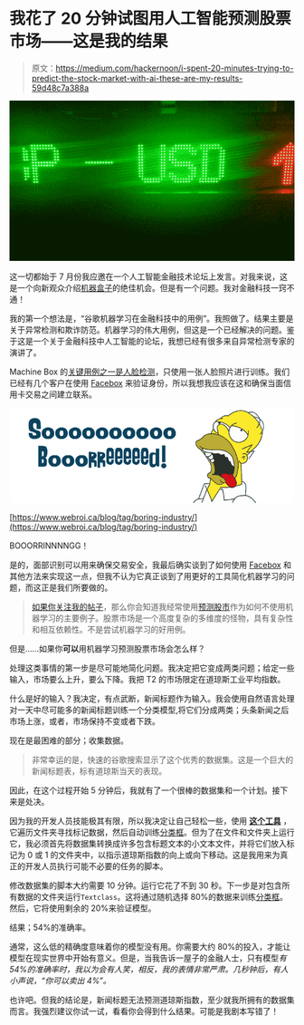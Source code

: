 # 我花了 20 分钟试图用人工智能预测股票市场——这是我的结果

> 原文：<https://medium.com/hackernoon/i-spent-20-minutes-trying-to-predict-the-stock-market-with-ai-these-are-my-results-59d48c7a388a>

![](img/a76f683d0a1af26884f221402f5094f7.png)

这一切都始于 7 月份我应邀在一个人工智能金融技术论坛上发言。对我来说，这是一个向新观众介绍[机器盒子](https://machinebox.io/?utm_source=Medium&utm_medium=Post&utm_campaign=Predicting%20the%20stock%20market)的绝佳机会。但是有一个问题。我对金融科技一窍不通！

我的第一个想法是，“谷歌机器学习在金融科技中的用例”。我照做了。结果主要是关于异常检测和欺诈防范。机器学习的伟大用例，但这是一个已经解决的问题。鉴于这是一个关于金融科技中人工智能的论坛，我想已经有很多来自异常检测专家的演讲了。

Machine Box 的[关键用例之一是人脸检测](https://blog.machinebox.io/face-verify-js-monitoring-who-is-looking-at-a-website-for-additional-security-1d6025a8fedd)，只使用一张人脸照片进行训练。我们已经有几个客户在使用 [Facebox](https://machinebox.io/docs/facebox?utm_source=Medium&utm_medium=Post&utm_campaign=Predicting%20the%20stock%20market) 来验证身份，所以我想我应该在这和确保当面信用卡交易之间建立联系。

![](img/3ed0c289bfb25ba3bee4ce957ea44c5b.png)

[https://www.webroi.ca/blog/tag/boring-industry/](https://www.webroi.ca/blog/tag/boring-industry/)

BOOORRINNNNGG！

是的，面部识别可以用来确保交易安全，我最后确实谈到了如何使用 [Facebox](https://machinebox.io/docs/facebox?utm_source=Medium&utm_medium=Post&utm_campaign=Predicting%20the%20stock%20market) 和其他方法来实现这一点，但我不认为它真正谈到了用更好的工具简化机器学习的问题，而这正是我们所要做的。

> [如果你关注我的帖子](http://aaronedell.com)，那么你会知道我经常使用[预测股市](https://hackernoon.com/what-machine-learning-isnt-d70f8a48d1ce)作为如何不使用机器学习的主要例子。股票市场是一个高度复杂的多维度的怪物，具有复杂性和相互依赖性。不是尝试机器学习的好用例。

但是……如果你**可以**用机器学习预测股票市场会怎么样？

处理这类事情的第一步是尽可能地简化问题。我决定把它变成两类问题；给定一些输入，市场要么上升，要么下降。我把 T2 的市场限定在道琼斯工业平均指数。

什么是好的输入？我决定，有点武断，新闻标题作为输入。我会使用自然语言处理对一天中尽可能多的新闻标题训练一个分类模型,将它们分成两类；头条新闻之后市场上涨，或者，市场保持不变或者下跌。

现在是最困难的部分；收集数据。

> 非常幸运的是，快速的谷歌搜索显示了这个优秀的数据集。这是一个巨大的新闻标题表，标有道琼斯当天的表现。

因此，在这个过程开始 5 分钟后，我就有了一个很棒的数据集和一个计划。接下来是处决。

因为我的开发人员技能极其有限，所以我决定让自己轻松一些，使用 [**这个工具**](https://github.com/machinebox/toys/tree/master/textclass) ，它遍历文件夹寻找标记数据，然后自动训练[分类框](https://machinebox.io/docs/classificationbox?utm_source=Medium&utm_medium=Post&utm_campaign=Predicting%20the%20stock%20market)。但为了在文件和文件夹上运行它，我必须首先将数据集转换成许多包含标题文本的小文本文件，并将它们放入标记为 0 或 1 的文件夹中，以指示道琼斯指数的向上或向下移动。这是我用来为真正的开发人员执行可能不必要的任务的脚本。

修改数据集的脚本大约需要 10 分钟。运行它花了不到 30 秒。下一步是对包含所有数据的文件夹运行`Textclass`。这将通过随机选择 80%的数据来训练[分类框](https://machinebox.io/docs/classificationbox?utm_source=Medium&utm_medium=Post&utm_campaign=Predicting%20the%20stock%20market)。然后，它将使用剩余的 20%来验证模型。

结果；54%的准确率。

通常，这么低的精确度意味着你的模型没有用。你需要大约 80%的投入，才能让模型在现实世界中开始有意义。但是，当我告诉一屋子的金融人士，只有模型*有 54%的准确率时，我以为会有人笑，相反，我的表情非常严肃。几秒钟后，有人小声说，“你可以卖出 4%”。*

也许吧。但我的结论是，新闻标题无法预测道琼斯指数，至少就我所拥有的数据集而言。我强烈建议你试一试，看看你会得到什么结果。可能是我剧本写错了！